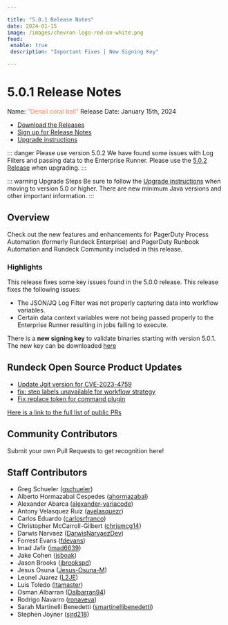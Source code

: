 ```yaml
---

title: "5.0.1 Release Notes"
date: 2024-01-15
image: /images/chevron-logo-red-on-white.png
feed:
 enable: true
 description: "Important Fixes | New Signing Key"

---
```


# 5.0.1 Release Notes

Name: <span style="color: coral"><span class="glyphicon glyphicon-bell"></span> "Denali coral bell"</span>
Release Date: January 15th, 2024

- [Download the Releases](https://download.rundeck.com/)
- [Sign up for Release Notes](https://www.rundeck.com/release-notes-signup)
- [Upgrade instructions](/upgrading/)

::: danger Please use version 5.0.2
We have found some issues with Log Filters and passing data to the Enterprise Runner.  Please use the [5.0.2 Release](version-5.0.2.md) when upgrading.
:::

::: warning Upgrade Steps
Be sure to follow the [Upgrade instructions](/upgrading/) when moving to version 5.0 or higher.  There are new minimum Java versions and other important information.
:::


## Overview

Check out the new features and enhancements for PagerDuty Process Automation (formerly Rundeck Enterprise) and PagerDuty Runbook Automation and Rundeck Community included in this release.

### Highlights

This release fixes some key issues found in the 5.0.0 release.  This release fixes the following issues:
- The JSON/JQ Log Filter was not properly capturing data into workflow variables.
- Certain data context variables were not being passed properly to the Enterprise Runner resulting in jobs failing to execute.

There is a **new signing key** to validate binaries starting with version 5.0.1.  The new key can be downloaded [here](https://docs.rundeck.com/keys/BUILD-GPG-KEY-20240108.key)

## Rundeck Open Source Product Updates

* [Update Jgit version for CVE-2023-4759](https://github.com/rundeck/rundeck/pull/8809)
* [fix: step labels unavailable for workflow strategy](https://github.com/rundeck/rundeck/pull/8797)
* [Fix replace token for command plugin](https://github.com/rundeck/rundeck/pull/8791)


[Here is a link to the full list of public PRs](https://github.com/rundeck/rundeck/pulls?q=is%3Apr+milestone%3A5.0.1+is%3Aclosed)

## Community Contributors

Submit your own Pull Requests to get recognition here!

## Staff Contributors

* Greg Schueler ([gschueler](https://github.com/gschueler))
* Alberto Hormazabal Cespedes ([ahormazabal](https://github.com/ahormazabal))
* Alexander Abarca ([alexander-variacode](https://github.com/alexander-variacode))
* Antony Velasquez Ruiz ([avelasquezr](https://github.com/avelasquezr))
* Carlos Eduardo ([carlosrfranco](https://github.com/carlosrfranco))
* Christopher McCarroll-Gilbert ([chrismcg14](https://github.com/chrismcg14))
* Darwis Narvaez ([DarwisNarvaezDev](https://github.com/DarwisNarvaezDev))
* Forrest Evans ([fdevans](https://github.com/fdevans))
* Imad Jafir ([imad6639](https://github.com/imad6639))
* Jake Cohen ([jsboak](https://github.com/jsboak))
* Jason Brooks ([jbrookspd](https://github.com/jbrookspd))
* Jesus Osuna ([Jesus-Osuna-M](https://github.com/Jesus-Osuna-M))
* Leonel Juarez ([L2JE](https://github.com/L2JE))
* Luis Toledo ([ltamaster](https://github.com/ltamaster))
* Osman Albarran ([Oalbarran94](https://github.com/Oalbarran94))
* Rodrigo Navarro ([ronaveva](https://github.com/ronaveva))
* Sarah Martinelli Benedetti ([smartinellibenedetti](https://github.com/smartinellibenedetti))
* Stephen Joyner ([sjrd218](https://github.com/sjrd218))
